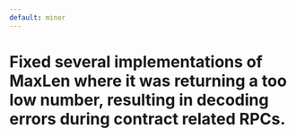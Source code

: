 ```yaml
---
default: minor
---
```


# Fixed several implementations of MaxLen where it was returning a too low number, resulting in decoding errors during contract related RPCs.
